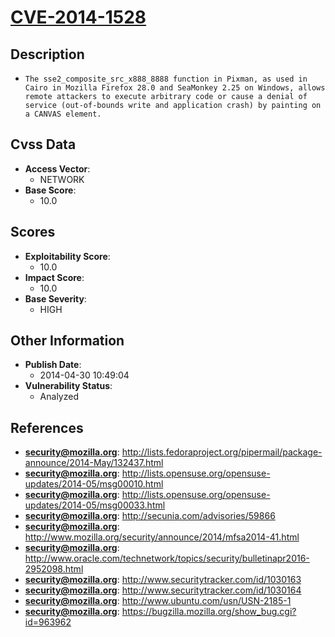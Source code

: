 
# [CVE-2014-1528](http://lists.fedoraproject.org/pipermail/package-announce/2014-May/132437.html)

## Description

- `The sse2_composite_src_x888_8888 function in Pixman, as used in Cairo in Mozilla Firefox 28.0 and SeaMonkey 2.25 on Windows, allows remote attackers to execute arbitrary code or cause a denial of service (out-of-bounds write and application crash) by painting on a CANVAS element.`

## Cvss Data

- **Access Vector**:
  - NETWORK
- **Base Score**:
  - 10.0

## Scores

- **Exploitability Score**:
  - 10.0
- **Impact Score**:
  - 10.0
- **Base Severity**:
  - HIGH

## Other Information

- **Publish Date**:
  - 2014-04-30 10:49:04
- **Vulnerability Status**:
  - Analyzed

## References

- **security@mozilla.org**: http://lists.fedoraproject.org/pipermail/package-announce/2014-May/132437.html
- **security@mozilla.org**: http://lists.opensuse.org/opensuse-updates/2014-05/msg00010.html
- **security@mozilla.org**: http://lists.opensuse.org/opensuse-updates/2014-05/msg00033.html
- **security@mozilla.org**: http://secunia.com/advisories/59866
- **security@mozilla.org**: http://www.mozilla.org/security/announce/2014/mfsa2014-41.html
- **security@mozilla.org**: http://www.oracle.com/technetwork/topics/security/bulletinapr2016-2952098.html
- **security@mozilla.org**: http://www.securitytracker.com/id/1030163
- **security@mozilla.org**: http://www.securitytracker.com/id/1030164
- **security@mozilla.org**: http://www.ubuntu.com/usn/USN-2185-1
- **security@mozilla.org**: https://bugzilla.mozilla.org/show_bug.cgi?id=963962
